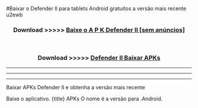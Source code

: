 #Baixar o Defender II  para tablets Android gratuitos a versão mais recente u2ewb


<div align="center">
<h3>Download >>>>> <a href="https://pt-web.web.app/?pt= Defender II">Baixe o A P K Defender II [sem anúncios]</a></h3><br>

<h3>Download >>>>> <a href="https://pt-web.web.app/?pt= Defender II">Defender II Baixar APKs</a></h3>
</div>

----------------------------------------------------------

----------------------------------------------------------

----------------------------------------------------------

Baixar APKs Defender II e obtenha a versão mais recente

Baixe o aplicativo. {title} APKs O nome é a versão para .Android.


